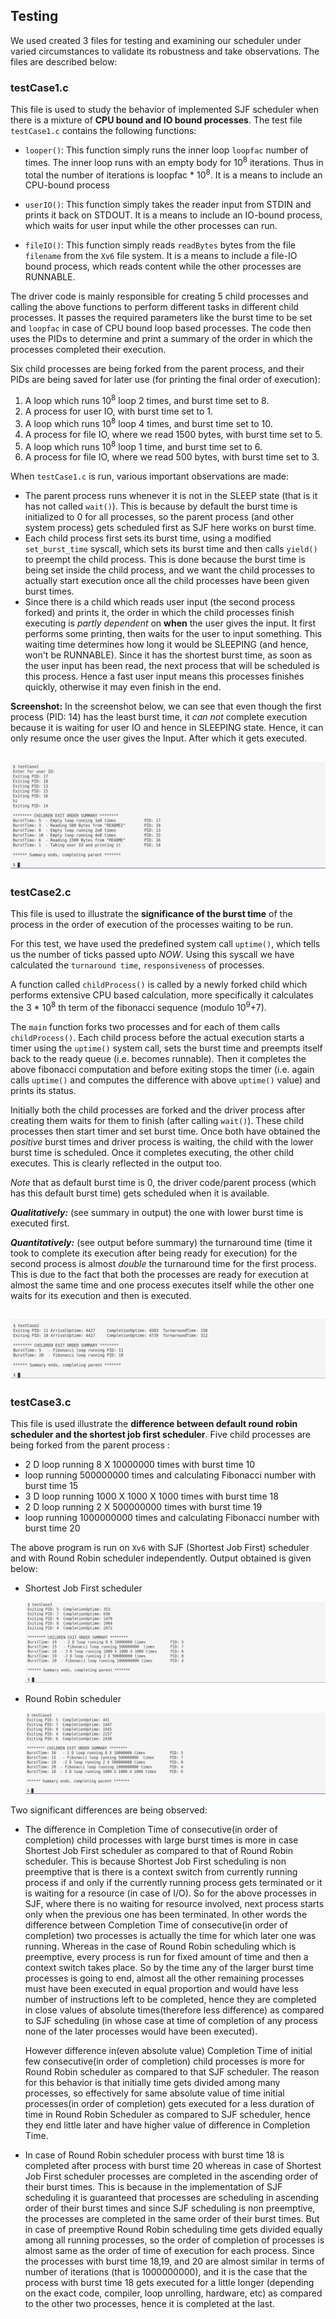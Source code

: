 ## Testing 

We used created 3 files for testing and examining our scheduler under varied circumstances to validate its robustness and take observations. The files are described below:

### testCase1.c

This file is used to study the behavior of implemented SJF scheduler when there is a mixture of **CPU bound and IO bound processes**.
The test file `testCase1.c` contains the following functions:

* `looper()`: This function simply runs the inner loop `loopfac` number of times. The inner loop runs with an empty body for 10<sup>8</sup> iterations. Thus in total the number of iterations is loopfac * 10<sup>8</sup>. It is a means to include an CPU-bound process

* `userIO()`: This function simply takes the reader input from STDIN and prints it back on STDOUT. It is a means to include an IO-bound process, which waits for user input while the other processes can run.

* `fileIO()`: This function simply reads `readBytes` bytes from the file `filename` from the `Xv6` file system. It is a means to include a file-IO bound process, which reads content while the other processes are RUNNABLE.

The driver code is mainly responsible for creating 5 child processes and calling the above functions to perform different tasks in different child processes. It passes the required parameters like the burst time to be set and `loopfac` in case of CPU bound loop based processes. The code then uses the PIDs to determine and print a summary of the order in which the processes completed their execution.

Six child processes are being forked from the parent process, and their PIDs are being saved for later use (for printing the final order of execution):

1. A loop which runs 10<sup>8</sup> loop 2 times, and burst time set to 8.
2. A process for user IO, with burst time set to 1.
3. A loop which runs 10<sup>8</sup> loop 4 times, and burst time set to 10.
4. A process for file IO, where we read 1500 bytes, with burst time set to 5.
5. A loop which runs 10<sup>8</sup> loop 1 time, and burst time set to 6.
6. A process for file IO, where we read 500 bytes, with burst time set to 3.

When `testCase1.c` is run, various important observations are made:

* The parent process runs whenever it is not in the SLEEP state (that is it has not called `wait()`). This is because by default the burst time is initialized to 0 for all processes, so the parent process (and other system process) gets scheduled first as SJF here works on burst time.
* Each child process first sets its burst time, using a modified `set_burst_time` syscall, which sets its burst time and then calls `yield()` to preempt the child process. This is done because the burst time is being set inside the child process, and we want the child processes to actually start execution once all the child processes have been given burst times.
* Since there is a child which reads user input (the second process forked) and prints it, the order in which the child processes finish executing is _partly dependent_ on **when** the user gives the input. It first performs some printing, then waits for the user to input something. This waiting time determines how long it would be SLEEPING (and hence, won't be RUNNABLE). Since it has the shortest burst time, as soon as the user input has been read, the next process that will be scheduled is this process. Hence a fast user input means this processes finishes quickly, otherwise it may even finish in the end. 

**Screenshot:** In the screenshot below, we can see that even though the first process (PID: 14) has the least burst time, it _can not_ complete execution because it is waiting for user IO and hence in SLEEPING state. Hence, it can only resume once the user gives the Input. After which it gets executed.

![Test Case 1](./testCase1.png)
---
### testCase2.c

This file is used to illustrate the **significance of the burst time** of the process in the order of execution of the processes waiting to be run.

For this test, we have used the predefined system call `uptime()`, which tells us the number of ticks passed upto _NOW_. Using this syscall we have calculated the `turnaround time`, `responsiveness` of processes.

A function called `childProcess()` is called by a newly forked child which performs extensive CPU based calculation, more specifically it calculates the 3 * 10<sup>8</sup> th term of the fibonacci sequence (modulo 10<sup>9</sup>+7).

The `main` function forks two processes and for each of them calls `childProcess()`.
Each child process before the actual execution starts a timer using the `uptime()` system call, sets the burst time and preempts itself back to the ready queue (i.e. becomes runnable). Then it completes the above fibonacci computation and before exiting stops the timer (i.e. again calls `uptime()` and computes the difference with above `uptime()` value) and prints its status.

Initially both the child processes are forked and the driver process after creating them waits for them to finish (after calling `wait()`). These child processes then start timer and set burst time. Once both have obtained the _positive_ burst times and driver process is waiting, the child with the lower burst time is scheduled. Once it completes executing, the other child executes. This is clearly reflected in the output too. 

_Note_ that as default burst time is 0, the driver code/parent process (which has this default burst time) gets scheduled when it is available.

**_Qualitatively:_** (see summary in output) the one with lower burst time is executed first.

**_Quantitatively:_** (see output before summary) the turnaround time (time it took to complete its execution after being ready for execution) for the second process is almost _double_ the turnaround time for the first process. This is due to the fact that both the processes are ready for execution at almost the same time and one process executes itself while the other one waits for its execution and then is executed.

![Test Case 2](./testCase2.png)
---
### testCase3.c

This file is used illustrate the **difference between default round robin scheduler and the shortest job first scheduler**. Five child processes are being forked from the parent process :

* 2 D loop running 8 X 10000000 times with burst time 10
* loop running 500000000 times and calculating Fibonacci number with burst time 15 
* 3 D loop running 1000 X 1000 X 1000 times with burst time 18
* 2 D loop running 2 X 500000000 times with burst time 19
* loop running 1000000000 times and calculating Fibonacci number with burst time 20

The above program is run on `Xv6` with SJF (Shortest Job First) scheduler and with Round Robin scheduler independently. Output obtained is given below:

* Shortest Job First scheduler 

  ![](./testCase3_sjf.png)

* Round Robin scheduler

  ![](./testCase3_roundRobin.png)

Two significant differences are being observed:

* The difference in Completion Time of consecutive(in order of completion) child processes with large burst times is more in case Shortest Job First scheduler as compared to that of Round Robin scheduler. This is because Shortest Job First scheduling is non preemptive that is there is a context switch from currently running process if and only if the currently running process gets terminated or it is waiting for a resource (in case of I/O). So for the above processes in SJF, where there is no waiting for resource involved, next process starts only when the previous one has been terminated. In other words the difference between Completion Time of consecutive(in order of completion) two processes is actually the time for which later one was running. Whereas in the case of Round Robin scheduling which is preemptive, every process is run for fixed amount of time and then a context switch takes place. So by the time any of the larger burst time processes is going to end, almost all the other remaining processes must have been executed in equal proportion and would have less number of instructions left to be completed, hence they are completed in close values of absolute times(therefore less difference) as compared to SJF scheduling (in whose case at time of completion of any process none of the later processes would have been executed).

  However difference in(even absolute value) Completion Time of initial few consecutive(in order of completion) child processes is more for Round Robin scheduler as compared to that SJF scheduler. The reason for this behavior is that initially time gets divided among many processes, so effectively for same absolute value of time initial processes(in order of completion)  gets executed for a less duration of time in Round Robin Scheduler as compared to SJF scheduler, hence they end little later and have higher value of difference in Completion Time.

* In case of Round Robin scheduler process with burst time 18 is completed after process with burst time 20 whereas in case of Shortest Job First scheduler processes are completed in the ascending order of their burst times. This is because in the implementation of SJF scheduling it is guaranteed that processes are scheduling in ascending order of their burst times and since SJF scheduling is non preemptive, the processes are completed in the same order of their burst times. But in case of preemptive Round Robin scheduling time gets divided equally among all running processes, so the order of completion of processes is almost same as the order of time of execution for each process. Since the processes with burst time 18,19, and 20 are almost similar in terms of number of iterations (that is 1000000000), and it is the case that the process with burst time 18 gets executed for a little longer (depending on the exact code, compiler, loop unrolling, hardware, etc) as compared to the other two processes, hence it is completed at the last.